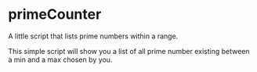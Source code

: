 # primeCounter
A little script that lists prime numbers within a range. 

This simple script will show you a list of all prime number existing between a min and a max chosen by you.
